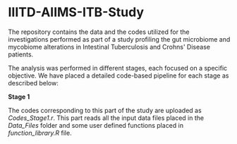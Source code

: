 # IIITD-AIIMS-ITB-Study
The repository contains the data and the codes utilized for the investigations performed as part of a study profiling the gut microbiome and mycobiome alterations in Intestinal Tuberculosis and Crohns' Disease patients.

The analysis was performed in different stages, each focused on a specific objective. We have placed a detailed code-based pipeline for each stage as described below:

**Stage 1**

The codes corresponding to this part of the study are uploaded as *Codes_Stage1.r*. This part reads all the input data files placed in the *Data_Files* folder and some user defined functions placed in *function_library.R* file. 
